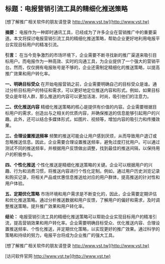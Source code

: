 ## **标题：电报营销引流工具的精细化推送策略**

[想了解推广相关软件的朋友请登录 http://www.vst.tw](http://www.vst.tw)

**摘要：**
电报作为一种即时通讯工具，已经成为了许多企业在营销推广中的重要渠道。本文将探讨电报营销引流工具的精细化推送策略，帮助企业更好地利用电报平台实现目标用户的精准引流。

**引言：**
在当今竞争激烈的市场环境下，企业需要不断寻找新的推广渠道来吸引目标用户。而电报作为一种高效、实时的沟通工具，为企业提供了一个强大的营销平台。然而，仅仅拥有电报账号是不够的，企业还需制定精细化的推送策略，以提高推广效果和用户转化率。

**一、明确目标受众**
在开始电报营销之前，企业需要明确自己的目标受众是谁。通过分析目标用户的特征和需求，可以更好地定位推送内容和形式。例如，如果目标受众是年轻人群，那么推送的内容可以更加活泼、时尚，吸引他们的注意力。

**二、优化推送内容**
精细化推送策略的核心是提供有价值的内容。企业需要根据目标用户的需求，创造出与之相关的优质内容，并确保推送的信息能够引起用户的兴趣。此外，还可以结合多媒体形式，如图片、视频等，增加内容的吸引力和传播效果。

**三、合理设置推送频率**
频繁的推送可能会让用户感到厌烦，从而导致用户退订或忽略推送信息。因此，企业需要合理设置推送频率，避免过度打扰用户。可以通过测试不同的推送频率，并根据用户反馈做出调整，找到最佳的推送间隔，以保持用户的积极参与。

**四、个性化推送**
个性化推送是精细化推送策略的关键。企业可以根据用户的兴趣、行为和消费习惯，将推送内容进行个性化定制。例如，通过用户历史浏览记录和购买记录，将相关产品或优惠信息推送给对应的用户群体，提高推送的针对性和用户体验。

**五、定期优化策略**
市场环境和用户需求是不断变化的，因此，企业需要定期评估和优化推送策略。通过分析推送数据和用户反馈，了解用户的偏好和需求，及时调整推送策略，提升推广效果和用户转化率。

**结论：**
电报营销引流工具的精细化推送策略可以帮助企业实现目标用户的精准引流，提高营销效果和用户转化率。企业需要明确目标受众、优化推送内容、合理设置推送频率、个性化推送，并定期优化策略，以实现更好的推广效果。通过科学的策略和持续的努力，电报平台将成为企业推广的强大工具。

[想了解推广相关软件的朋友请登录 http://www.vst.tw](http://www.vst.tw)


[访问软件官网 http://www.vst.tw](http://www.vst.tw)
